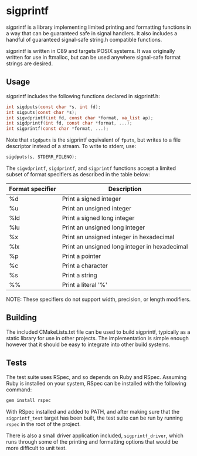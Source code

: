 # sigprintf

sigprintf is a library implementing limited printing and formatting functions in a way that can be guaranteed safe in signal handlers.
It also includes a handful of guaranteed signal-safe string.h compatible functions.

sigprintf is written in C89 and targets POSIX systems.
It was originally written for use in ftmalloc, but can be used anywhere signal-safe format strings are desired.

## Usage

sigprintf includes the following functions declared in sigprintf.h:
```C
int sigdputs(const char *s, int fd);
int sigputs(const char *s);
int sigvdprintf(int fd, const char *format, va_list ap);
int sigdprintf(int fd, const char *format, ...);
int sigprintf(const char *format, ...);
```
Note that `sigdputs` is the sigprintf equivalent of `fputs`, but writes to a file descriptor instead of a stream.
To write to stderr, use:
```C
sigdputs(s, STDERR_FILENO);
```

The `sigvdprintf`, `sigdprintf`, and `sigprintf` functions accept a limited subset of format specifiers as described in the table below:

| Format specifier | Description                                     |
|------------------|-------------------------------------------------|
| %d               | Print a signed integer                          |
| %u               | Print an unsigned integer                       |
| %ld              | Print a signed long integer                     |
| %lu              | Print an unsigned long integer                  |
| %x               | Print an unsigned integer in hexadecimal        |
| %lx              | Print an unsigned long integer in hexadecimal   |
| %p               | Print a pointer                                 |
| %c               | Print a character                               |
| %s               | Print a string                                  |
| %%               | Print a literal '%'                             |

NOTE: These specifiers do not support width, precision, or length modifiers.

## Building

The included CMakeLists.txt file can be used to build sigprintf, typically as a static library for use in other projects.
The implementation is simple enough however that it should be easy to integrate into other build systems.

## Tests

The test suite uses RSpec, and so depends on Ruby and RSpec.
Assuming Ruby is installed on your system, RSpec can be installed with the following command:
```Bash
gem install rspec
```

With RSpec installed and added to PATH, and after making sure that the `sigprintf_test` target has been built, the test suite can be run by running `rspec` in the root of the project.

There is also a small driver application included, `sigprintf_driver`, which runs through some of the printing and formatting options that would be more difficult to unit test.
